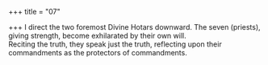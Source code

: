 +++
title = "07"

+++
I direct the two foremost Divine Hotars downward. The seven (priests),  giving strength, become exhilarated by their own will.  
Reciting the truth, they speak just the truth, reflecting upon their  
commandments as the protectors of commandments.  